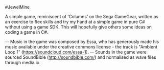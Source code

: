 #JewelMine

A simple game, reminiscent of 'Columns' on the Sega GameGear, written as an exercise to flex skills and try my hand at a simple game in pure C# without using a game SDK. This will hopefully give others some ideas on coding a game in C#.

-- Music in the game was composed by Essa, who has generously made his music available under the creative commons license - the track is "Ambient Loop 1" (https://soundcloud.com/essa-1).
-- Sounds in the game were sourced SoundBible (http://soundbible.com/) and normalised as wave files through media.io.